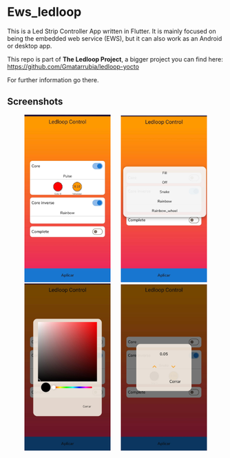 # Ews_ledloop

This is a Led Strip Controller App written in Flutter. It is mainly focused on being the embedded web service (EWS), but it can also work as an Android or desktop app.

This repo is part of **The Ledloop Project**, a bigger project you can find here: https://github.com/Gmatarrubia/ledloop-yocto

For further information go there.

## Screenshots

<div align="center">
  <img src="docs/app1.jpeg" width="200" hspace="10">
  <img src="docs/app2.jpeg" width="200" hspace="10">
</div>

<div align="center">
  <img src="docs/app3.jpeg" width="200" hspace="10">
  <img src="docs/app4.jpeg" width="200" hspace="10">
</div>

